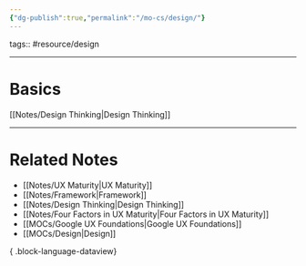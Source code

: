 ```yaml
---
{"dg-publish":true,"permalink":"/mo-cs/design/"}
---
```


tags:: #resource/design 

---


# Basics
[[Notes/Design Thinking\|Design Thinking]]

---
# Related Notes
- [[Notes/UX Maturity\|UX Maturity]]
- [[Notes/Framework\|Framework]]
- [[Notes/Design Thinking\|Design Thinking]]
- [[Notes/Four Factors in UX Maturity\|Four Factors in UX Maturity]]
- [[MOCs/Google UX Foundations\|Google UX Foundations]]
- [[MOCs/Design\|Design]]

{ .block-language-dataview}
